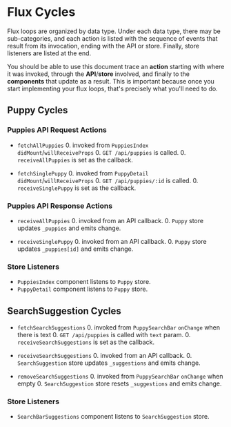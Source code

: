 # Flux Cycles

Flux loops are organized by data type. Under each data type, there may
be sub-categories, and each action is listed with the sequence of events
that result from its invocation, ending with the API or store. Finally,
store listeners are listed at the end.

You should be able to use this document trace an **action** starting
with where it was invoked, through the **API**/**store** involved, and
finally to the **components** that update as a result. This is important
because once you start implementing your flux loops, that's precisely
what you'll need to do.


## Puppy Cycles

### Puppies API Request Actions

* `fetchAllPuppies`
  0. invoked from `PuppiesIndex` `didMount`/`willReceiveProps`
  0. `GET /api/puppies` is called.
  0. `receiveAllPuppies` is set as the callback.

* `fetchSinglePuppy`
  0. invoked from `PuppyDetail` `didMount`/`willReceiveProps`
  0. `GET /api/puppies/:id` is called.
  0. `receiveSinglePuppy` is set as the callback.

### Puppies API Response Actions

* `receiveAllPuppies`
  0. invoked from an API callback.
  0. `Puppy` store updates `_puppies` and emits change.

* `receiveSinglePuppy`
  0. invoked from an API callback.
  0. `Puppy` store updates `_puppies[id]` and emits change.


### Store Listeners

* `PuppiesIndex` component listens to `Puppy` store.
* `PuppyDetail` component listens to `Puppy` store.


## SearchSuggestion Cycles

* `fetchSearchSuggestions`
  0. invoked from `PuppySearchBar` `onChange` when there is text
  0. `GET /api/puppies` is called with `text` param.
  0. `receiveSearchSuggestions` is set as the callback.

* `receiveSearchSuggestions`
  0. invoked from an API callback.
  0. `SearchSuggestion` store updates `_suggestions` and emits change.

* `removeSearchSuggestions`
  0. invoked from `PuppySearchBar` `onChange` when empty
  0. `SearchSuggestion` store resets `_suggestions` and emits change.

### Store Listeners

* `SearchBarSuggestions` component listens to `SearchSuggestion` store.
